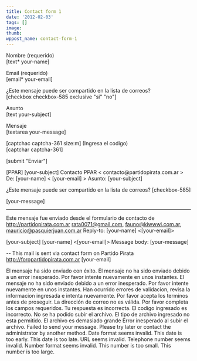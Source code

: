 ```yaml
---
title: Contact form 1
date: '2012-02-03'
tags: []
image: 
thumb: 
wppost_name: contact-form-1
---
```


<p>Nombre (requerido)<br />
    [text* your-name] </p>

<p>Email (requerido)<br />
    [email* your-email] </p>

<p>¿Este mensaje puede ser compartido en la lista de correos?<br /> [checkbox checkbox-585 exclusive "si" "no"] </p>

<p>Asunto<br />
    [text your-subject] </p>

<p>Mensaje<br />
    [textarea your-message] </p>

<p>[captchac captcha-361 size:m] (Ingresa el codigo)<br />
[captchar captcha-361]</p>

<p>[submit "Enviar"]</p>
[PPAR] [your-subject]
Contacto PPAR < contacto@partidopirata.com.ar >
De: [your-name] < [your-email] >
Asunto:  [your-subject]

¿Este mensaje puede ser compartido en la lista de correos? 
[checkbox-585] 

[your-message] 

--------------
Este mensaje fue enviado desde el formulario de contacto de http://partidopirata.com.ar
rata0071@gmail.com, fauno@kiwwwi.com.ar, mauricio@pasquierjuan.com.ar
Reply-to: [your-name] <[your-email]>



[your-subject]
[your-name] <[your-email]>
Message body:
[your-message]

--
This mail is sent via contact form on Partido Pirata http://foropartidopirata.com.ar
[your-email]



El mensaje ha sido enviado con éxito.
El mensaje no ha sido enviado debido a un error inesperado. Por favor intente nuevamente en unos instantes.
El mensaje no ha sido enviado debido a un error inesperado. Por favor intente nuevamente en unos instantes.
Han ocurrido errores de validacion, revisa la informacion ingresada e intenta nuevamente.
Por favor acepta los terminos antes de proseguir.
La dirección de correo no es válida.
Por favor completa los campos requeridos.
Tu respuesta es incorrecta.
El codigo ingresado es incorrecto.
No se ha podido subir el archivo.
El tipo de archivo ingresado no esta permitido.
El archivo es demasiado grande
Error inesperado al subir el archivo.
Failed to send your message. Please try later or contact the administrator by another method.
Date format seems invalid.
This date is too early.
This date is too late.
URL seems invalid.
Telephone number seems invalid.
Number format seems invalid.
This number is too small.
This number is too large.
